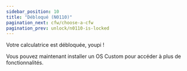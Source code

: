 ```yaml
---
sidebar_position: 10
title: "Débloqué (N0110)"
pagination_next: cfw/choose-a-cfw
pagination_prev: unlock/n0110-is-locked
---
```


Votre calculatrice est débloquée, youpi !

Vous pouvez maintenant installer un OS Custom pour accéder à plus de fonctionnalités.
